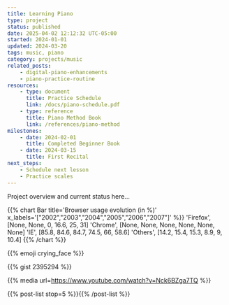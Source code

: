 ```yaml
---
title: Learning Piano
type: project
status: published
date: 2025-04-02 12:12:32 UTC-05:00
started: 2024-01-01
updated: 2024-03-20
tags: music, piano
category: projects/music
related_posts:
    - digital-piano-enhancements
    - piano-practice-routine
resources:
    - type: document
      title: Practice Schedule
      link: /docs/piano-schedule.pdf
    - type: reference
      title: Piano Method Book
      link: /references/piano-method
milestones:
    - date: 2024-02-01
      title: Completed Beginner Book
    - date: 2024-03-15
      title: First Recital
next_steps:
    - Schedule next lesson
    - Practice scales
---
```


Project overview and current status here...


{{% chart Bar title='Browser usage evolution (in %)'
x_labels='["2002","2003","2004","2005","2006","2007"]' %}}
        'Firefox', [None, None, 0, 16.6, 25, 31]
        'Chrome',  [None, None, None, None, None, None]
        'IE',      [85.8, 84.6, 84.7, 74.5, 66, 58.6]
        'Others',  [14.2, 15.4, 15.3, 8.9, 9, 10.4]
        {{% /chart %}}

{{% emoji crying_face %}}

{{% gist 2395294 %}} 

{{% media url=https://www.youtube.com/watch?v=Nck6BZga7TQ %}}

{{% post-list stop=5 %}}{{% /post-list %}}